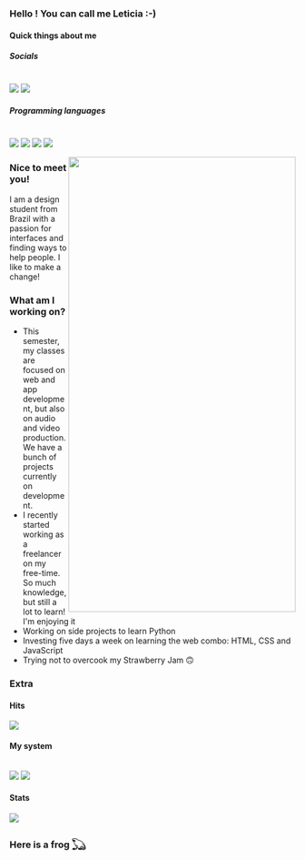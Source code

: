  ### **Hello ! You can call me Leticia :-)**
 
#### **Quick things about me**
 
##### **Socials** <br><br>
<a href="https://www.linkedin.com/in/leticiacs-design/"><img src="https://img.shields.io/badge/LinkedIn-0077B5?style=for-the-badge&logo=linkedin&logoColor=white"></a>
<a href="https://www.behance.net/leticiacs-design"><img src="https://img.shields.io/badge/-Behance-blue?style=for-the-badge&logo=behance&logoColor=white"></a> 

##### **Programming languages** <br><br>
<a href="Python"><img src="https://img.shields.io/badge/Python-FFD43B?style=for-the-badge&logo=python&logoColor=blue"></a>
<a href="JavaScript"><img src="https://img.shields.io/badge/JavaScript-323330?style=for-the-badge&logo=javascript&logoColor=F7DF1E"></a>
<a href="CSS"><img src="https://img.shields.io/badge/CSS3-1572B6?style=for-the-badge&logo=css3&logoColor=white"></a>
<a href="HTML"><img src="https://img.shields.io/badge/HTML5-E34F26?style=for-the-badge&logo=html5&logoColor=white"></a>

<!--
![website_link]
![fiverr_link] https://img.shields.io/badge/fiverr-1DBF73?style=for-the-badge&logo=fiverr&logoColor=white
![99freelas_link] -->

<img align="right" width="400" height="800" src="https://i.pinimg.com/originals/05/85/c4/0585c4293586457719e5b769bb0e84f1.jpg">

### **Nice to meet you!**

I am a design student from Brazil with a passion for interfaces and finding ways to help people. I like to make a change!

### **What am I working on?**

  - This semester, my classes are focused on web and app development, but also on audio and video production. We have a bunch of projects currently on development.
  - I recently started working as a freelancer on my free-time. So much knowledge, but still a lot to learn! I'm enjoying it
  - Working on side projects to learn Python
  - Investing five days a week on learning the web combo: HTML, CSS and JavaScript
  - Trying not to overcook my Strawberry Jam 🙃

### **Extra**

#### **Hits**
<a href="Hits"><img src="https://hits.seeyoufarm.com/api/count/incr/badge.svg?url=https%3A%2F%2Fgithub.com%2F{username}1212%2Fhit-counter"></a>

#### **My system** <br><br>
<a href="PC_OS"><img src="https://img.shields.io/badge/Windows-0078D6?style=for-the-badge&logo=windows&logoColor=white"></a>
<a href="Mobile_OS"><img src="https://img.shields.io/badge/Android-3DDC84?style=for-the-badge&logo=android&logoColor=white"></a>

#### **Stats**

<a href="Languages"><img src="https://github-readme-stats.vercel.app/api/top-langs/?username=leticia-cs"></a>

### Here is a frog 𓆏




<!---
m00n-sh/m00n-sh is a ✨ special ✨ repository because its `README.md` (this file) appears on your GitHub profile.
You can click the Preview link to take a look at your changes.
--->
